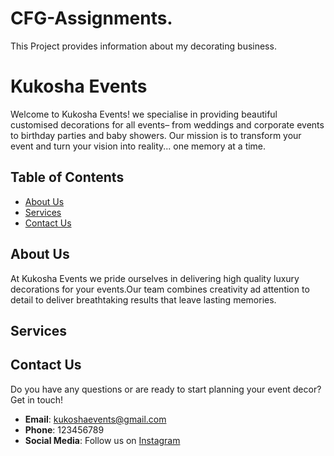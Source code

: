 # CFG-Assignments.
This Project provides information about my decorating business. 

# Kukosha Events 
Welcome to Kukosha Events! we specialise in providing beautiful customised decorations for all events– from weddings and corporate events to birthday parties and baby showers. Our mission is to transform your event and turn your vision into reality... one memory at a time.   

## Table of Contents
* [About Us](#about-us)
* [Services](#services-)
* [Contact Us](#contact-us)

## About Us
At Kukosha Events we pride ourselves in delivering high quality luxury decorations for your events.Our team combines creativity ad attention to detail to deliver breathtaking results that leave lasting memories.  


## Services 



## Contact Us
Do you have any questions or are ready to start planning your event decor? Get in touch!
* **Email**: kukoshaevents@gmail.com
* **Phone**: 123456789
* **Social Media**: Follow us on [Instagram](https://www.instagram.com/kukoshaevents/)

